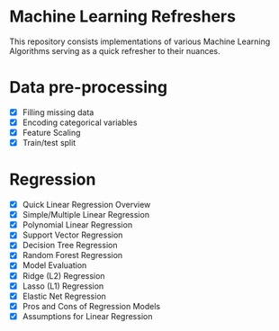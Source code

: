 # Machine Learning Refreshers

This repository consists implementations of various Machine Learning Algorithms serving as a quick refresher to their nuances.

# Data pre-processing

- [x] Filling missing data
- [x] Encoding categorical variables
- [x] Feature Scaling
- [x] Train/test split

# Regression

- [x] Quick Linear Regression Overview
- [x] Simple/Multiple Linear Regression 
- [x] Polynomial Linear Regression
- [x] Support Vector Regression
- [x] Decision Tree Regression
- [x] Random Forest Regression
- [x] Model Evaluation
- [x] Ridge (L2) Regression
- [x] Lasso (L1) Regression
- [x] Elastic Net Regression
- [x] Pros and Cons of Regression Models
- [x] Assumptions for Linear Regression